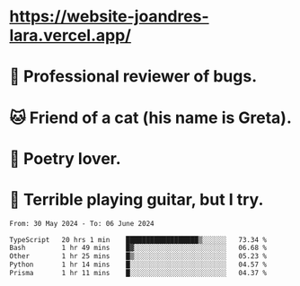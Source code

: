 # https://website-joandres-lara.vercel.app/
# 🐛 Professional reviewer of bugs.
# 🐱 Friend of a cat (his name is Greta).
# 📜 Poetry lover.
# 🎸 Terrible playing guitar, but I try.

<!--START_SECTION:waka-->

```txt
From: 30 May 2024 - To: 06 June 2024

TypeScript   20 hrs 1 min    ██████████████████▒░░░░░░   73.34 %
Bash         1 hr 49 mins    █▓░░░░░░░░░░░░░░░░░░░░░░░   06.68 %
Other        1 hr 25 mins    █▒░░░░░░░░░░░░░░░░░░░░░░░   05.23 %
Python       1 hr 14 mins    █░░░░░░░░░░░░░░░░░░░░░░░░   04.57 %
Prisma       1 hr 11 mins    █░░░░░░░░░░░░░░░░░░░░░░░░   04.37 %
```

<!--END_SECTION:waka-->
